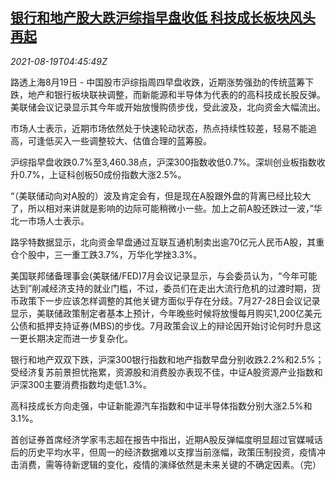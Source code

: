 <!--1629349262000-->
[银行和地产股大跌沪综指早盘收低 科技成长板块风头再起](https://cn.reuters.com/article/china-stocks-morning-0819-idCNKBS2FK0BU)
------

<div><i>2021-08-19T04:45:49Z</i></div><p>路透上海8月19日 - 中国股市沪综指周四早盘收跌，近期涨势强劲的传统蓝筹下跌，地产和银行板块联袂调整，而新能源和半导体为代表的的高科技成长股反弹。美联储会议记录显示其今年或开始放慢购债步伐，受此波及，北向资金大幅流出。</p><p>市场人士表示，近期市场依然处于快速轮动状态，热点持续性较差，轻易不能追高，可逢低买入一些调整较大、估值合理的蓝筹股。</p><p>沪综指早盘收跌0.7%至3,460.38点，沪深300指数收低0.7%。深圳创业板指数收升0.7%，上证科创板50成份指数大涨2.5%。</p><p>“（美联储动向对A股的）波及肯定会有，但是现在A股跟外盘的背离已经比较大了，所以相对来讲就是影响的边际可能稍微小一些。加上之前A股还跌过一波，”华北一市场人士表示。</p><p>路孚特数据显示，北向资金早盘通过互联互通机制卖出逾70亿元人民币A股，其重仓个股中，三一重工跌3.7%，万华化学挫3.3%。</p><p>美国联邦储备理事会(美联储/FED)7月会议记录显示，与会委员认为，“今年可能达到”削减经济支持的就业门槛，不过，委员们在走出大流行危机的过渡时期，货币政策下一步应该怎样调整的其他关键方面似乎存在分歧。7月27-28日会议记录显示，美联储政策制定者基本上预计，今年晚些时候将放慢每月购买1,200亿美元公债和抵押支持证券(MBS)的步伐。7月政策会议上的辩论因开始讨论何时升息这一更长期决定而进一步复杂化。</p><p>银行和地产双双下跌，沪深300银行指数和地产指数早盘分别收跌2.2%和2.5%；受经济复苏前景担忧拖累，资源股和消费股亦表现不佳，中证A股资源产业指数和沪深300主要消费指数均走低1.3%。</p><p>高科技成长方向走强，中证新能源汽车指数和中证半导体指数分别大涨2.5%和3.1%。</p><p>首创证券首席经济学家韦志超在报告中指出，近期A股反弹幅度明显超过官媒喊话后的历史平均水平，但周一的经济数据难以支撑当前涨幅，政策压制投资，疫情冲击消费，需等待新逻辑的变化，疫情的演绎依然是未来关键的不确定因素。（完）</p>
